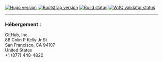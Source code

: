 [![Hugo version](https://img.shields.io/badge/Hugo-0.54-blue.svg)](https://gohugo.io/) 
[![Bootstrap version](https://img.shields.io/badge/Bootstrap-4.3.1-blue.svg)](http://getbootstrap.com/) 
[![Build status](https://travis-ci.org/inwardmovement/inwardmovement.github.io.svg)](https://travis-ci.org/inwardmovement/inwardmovement.github.io) 
[![W3C validator status](https://img.shields.io/badge/W3C-check-lightgrey.svg)](https://validator.w3.org/check?uri=https://inwardmovement.github.io/) 

---

### Hébergement :
GitHub, Inc.  
88 Colin P Kelly Jr St  
San Francisco, CA 94107  
United States  
+1 (877) 448-4820
